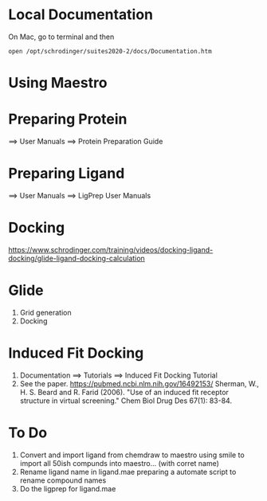 #  Local Documentation
On Mac, go to terminal and then

    open /opt/schrodinger/suites2020-2/docs/Documentation.htm



# Using Maestro 


# Preparing Protein 
==> User Manuals ==> Protein Preparation Guide




# Preparing Ligand
==> User Manuals ==> LigPrep User Manuals




# Docking
https://www.schrodinger.com/training/videos/docking-ligand-docking/glide-ligand-docking-calculation

# Glide
1. Grid generation
2. Docking


# Induced Fit Docking
1. Documentation ==>  Tutorials ==>  Induced Fit Docking Tutorial
2. See the paper. https://pubmed.ncbi.nlm.nih.gov/16492153/
   Sherman, W., H. S. Beard and R. Farid (2006). "Use of an induced fit receptor structure in virtual screening." Chem Biol Drug Des 67(1): 83-84.





# To Do
1. Convert and import ligand from chemdraw to maestro
   using smile to import all 50ish compunds into maestro... (with corret name)
2. Rename ligand name in ligand.mae
   preparing a automate script to rename compound names
3. Do the ligprep for ligand.mae




